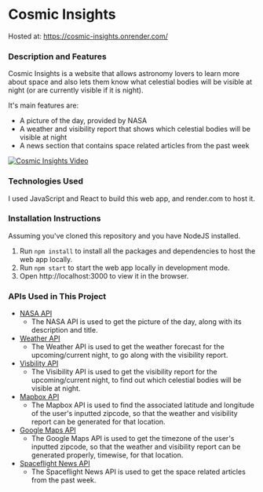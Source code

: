 # Cosmic Insights
Hosted at: https://cosmic-insights.onrender.com/
### Description and Features
Cosmic Insights is a website that allows astronomy lovers to learn more about space and also lets them know what celestial bodies will be visible at night (or are currently visible if it is night).

It's main features are:
- A picture of the day, provided by NASA
- A weather and visibility report that shows which celestial bodies will be visible at night
- A news section that contains space related articles from the past week

[![Cosmic Insights Video](https://img.youtube.com/vi/Pbb-nOvb2I4/0.jpg)](https://www.youtube.com/watch?v=Pbb-nOvb2I4)

### Technologies Used

I used JavaScript and React to build this web app, and render.com to host it.

### Installation Instructions

Assuming you've cloned this repository and you have NodeJS installed.
1. Run `npm install` to install all the packages and dependencies to host the web app locally.
2. Run `npm start` to start the web app locally in development mode.
3. Open http://localhost:3000 to view it in the browser.

### APIs Used in This Project

- [NASA API](https://api.nasa.gov/)
    - The NASA API is used to get the picture of the day, along with its description and title.
- [Weather API](https://www.weather.gov/documentation/services-web-api#/default/gridpoint_forecast_hourly)
    - The Weather API is used to get the weather forecast for the upcoming/current night, to go along with the visibility report.
- [Visbility API](https://github.com/csymlstd/visible-planets-api)
    - The Visibility API is used to get the visibility report for the upcoming/current night, to find out which celestial bodies will be visible at night.
- [Mapbox API](https://docs.mapbox.com/api/overview/)
    - The Mapbox API is used to find the associated latitude and longitude of the user's inputted zipcode, so that the weather and visibility report can be generated for that location.
- [Google Maps API](https://developers.google.com/maps/documentation/javascript/overview)
    - The Google Maps API is used to get the timezone of the user's inputted zipcode, so that the weather and visibility report can be generated properly, timewise, for that location.
- [Spaceflight News API](https://spaceflightnewsapi.net/)
    - The Spaceflight News API is used to get the space related articles from the past week.
